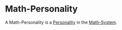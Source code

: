 # Math-Personality

A Math-Personality is a [Personality](70000000.md) in the [Math-System](13000016.md).